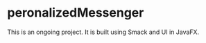 peronalizedMessenger
====================

This is an ongoing project. It is built using Smack and UI in JavaFX.